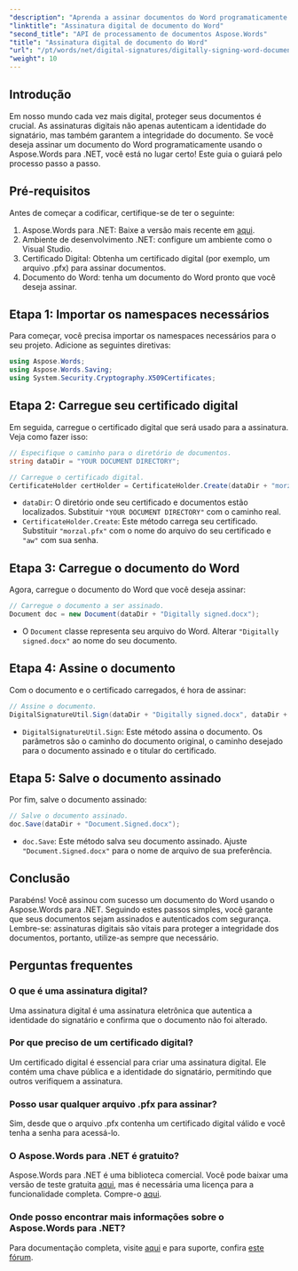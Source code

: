 ```yaml
---
"description": "Aprenda a assinar documentos do Word programaticamente usando o Aspose.Words para .NET neste guia passo a passo abrangente."
"linktitle": "Assinatura digital de documento do Word"
"second_title": "API de processamento de documentos Aspose.Words"
"title": "Assinatura digital de documento do Word"
"url": "/pt/words/net/digital-signatures/digitally-signing-word-document/"
"weight": 10
---
```


## Introdução

Em nosso mundo cada vez mais digital, proteger seus documentos é crucial. As assinaturas digitais não apenas autenticam a identidade do signatário, mas também garantem a integridade do documento. Se você deseja assinar um documento do Word programaticamente usando o Aspose.Words para .NET, você está no lugar certo! Este guia o guiará pelo processo passo a passo.

## Pré-requisitos

Antes de começar a codificar, certifique-se de ter o seguinte:

1. Aspose.Words para .NET: Baixe a versão mais recente em [aqui](https://releases.aspose.com/words/net/).
2. Ambiente de desenvolvimento .NET: configure um ambiente como o Visual Studio.
3. Certificado Digital: Obtenha um certificado digital (por exemplo, um arquivo .pfx) para assinar documentos.
4. Documento do Word: tenha um documento do Word pronto que você deseja assinar.

## Etapa 1: Importar os namespaces necessários

Para começar, você precisa importar os namespaces necessários para o seu projeto. Adicione as seguintes diretivas:

```csharp
using Aspose.Words;
using Aspose.Words.Saving;
using System.Security.Cryptography.X509Certificates;
```

## Etapa 2: Carregue seu certificado digital

Em seguida, carregue o certificado digital que será usado para a assinatura. Veja como fazer isso:

```csharp
// Especifique o caminho para o diretório de documentos.
string dataDir = "YOUR DOCUMENT DIRECTORY";

// Carregue o certificado digital.
CertificateHolder certHolder = CertificateHolder.Create(dataDir + "morzal.pfx", "aw");
```

- `dataDir`: O diretório onde seu certificado e documentos estão localizados. Substituir `"YOUR DOCUMENT DIRECTORY"` com o caminho real.
- `CertificateHolder.Create`: Este método carrega seu certificado. Substituir `"morzal.pfx"` com o nome do arquivo do seu certificado e `"aw"` com sua senha.

## Etapa 3: Carregue o documento do Word

Agora, carregue o documento do Word que você deseja assinar:

```csharp
// Carregue o documento a ser assinado.
Document doc = new Document(dataDir + "Digitally signed.docx");
```

- O `Document` classe representa seu arquivo do Word. Alterar `"Digitally signed.docx"` ao nome do seu documento.

## Etapa 4: Assine o documento

Com o documento e o certificado carregados, é hora de assinar:

```csharp
// Assine o documento.
DigitalSignatureUtil.Sign(dataDir + "Digitally signed.docx", dataDir + "Document.Signed.docx", certHolder);
```

- `DigitalSignatureUtil.Sign`: Este método assina o documento. Os parâmetros são o caminho do documento original, o caminho desejado para o documento assinado e o titular do certificado.

## Etapa 5: Salve o documento assinado

Por fim, salve o documento assinado:

```csharp
// Salve o documento assinado.
doc.Save(dataDir + "Document.Signed.docx");
```

- `doc.Save`: Este método salva seu documento assinado. Ajuste `"Document.Signed.docx"` para o nome de arquivo de sua preferência.

## Conclusão

Parabéns! Você assinou com sucesso um documento do Word usando o Aspose.Words para .NET. Seguindo estes passos simples, você garante que seus documentos sejam assinados e autenticados com segurança. Lembre-se: assinaturas digitais são vitais para proteger a integridade dos documentos, portanto, utilize-as sempre que necessário.

## Perguntas frequentes

### O que é uma assinatura digital?
Uma assinatura digital é uma assinatura eletrônica que autentica a identidade do signatário e confirma que o documento não foi alterado.

### Por que preciso de um certificado digital?
Um certificado digital é essencial para criar uma assinatura digital. Ele contém uma chave pública e a identidade do signatário, permitindo que outros verifiquem a assinatura.

### Posso usar qualquer arquivo .pfx para assinar?
Sim, desde que o arquivo .pfx contenha um certificado digital válido e você tenha a senha para acessá-lo.

### O Aspose.Words para .NET é gratuito?
Aspose.Words para .NET é uma biblioteca comercial. Você pode baixar uma versão de teste gratuita [aqui](https://releases.aspose.com/), mas é necessária uma licença para a funcionalidade completa. Compre-o [aqui](https://purchase.aspose.com/buy).

### Onde posso encontrar mais informações sobre o Aspose.Words para .NET?
Para documentação completa, visite [aqui](https://reference.aspose.com/words/net/) e para suporte, confira [este fórum](https://forum.aspose.com/c/words/8).